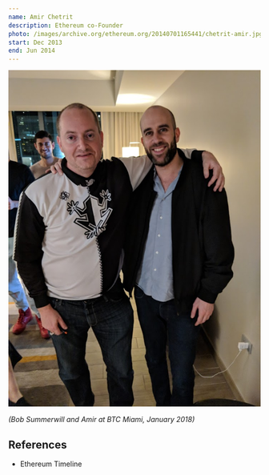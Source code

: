 ```yaml
---
name: Amir Chetrit
description: Ethereum co-Founder
photo: /images/archive.org/ethereum.org/20140701165441/chetrit-amir.jpg
start: Dec 2013
end: Jun 2014
---
```


![Bob and Amir](/images/personal/bob-summerwill/twitter.com/2025.09.14/1967440888310989059/bob-and-amir.jpg)

*(Bob Summerwill and Amir at BTC Miami, January 2018)*

## References
- Ethereum Timeline
